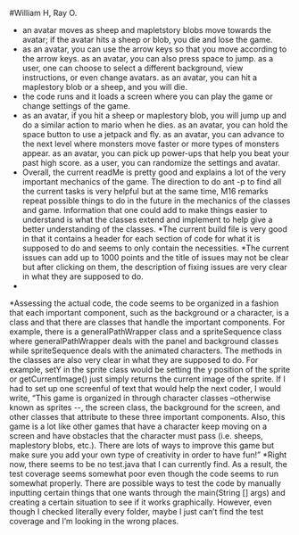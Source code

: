 #William H, Ray O.
* an avatar moves as sheep and mapletstory blobs move towards the avatar; if the avatar hits a sheep or blob, you die and lose    the game. 
* as an avatar, you can use the arrow keys so that you move according to the arrow keys. 
  as an avatar, you can also press space to jump.
  as a user, one can choose to select a different background, view instructions, or even change avatars.
  as an avatar, you can hit a maplestory blob or a sheep, and you will die.
* the code runs and it loads a screen where you can play the game or change settings of the game.
* as an avatar, if you hit a sheep or maplestory blob, you will jump up and do a similar action to mario when he dies.
  as an avatar, you can hold the space button to use a jetpack and fly.
  as an avatar, you can advance to the next level where monsters move faster or more types of monsters appear.
  as an avatar, you can pick up power-ups that help you beat your past high score.
  as a user, you can randomize the settings and avatar.
* Overall, the current readMe is pretty good and explains a lot of the very important mechanics of the game. The direction to do ant -p to find all the current tasks is very helpful but at the same time, M16 remarks repeat possible things to do in the future in the mechanics of the classes and game. Information that one could add to make things easier to understand is what the classes extend and implement to help give a better understanding of the classes.
*The current build file is very good in that it contains a header for each section of code for what it is supposed to do and seems to only contain the necessities.
*The current issues can add up to 1000 points and the title of issues may not be clear but after clicking on them, the description of fixing issues are very clear in what they are supposed to do. 
*
*Assessing the actual code, the code seems to be organized in a fashion that each important component, such as the background or a character, is a class and that there are classes that handle the important components. For example, there is a generalPathWrapper class and a spriteSequence class where generalPathWrapper deals with the panel and background classes while spriteSequence deals with the animated characters. The methods in the classes are also very clear in what they are supposed to do. For example, setY in the sprite class would be setting the y position of the sprite or getCurrentImage() just simply returns the current image of the sprite. If I had to set up one screenful of text that would help the next coder, I would write, “This game is organized in through character classes –otherwise known as sprites --, the screen class, the background for the screen, and other classes that attribute to these three important components. Also, this game is a lot like other games that have a character keep moving on a screen and have obstacles that the character must pass (i.e. sheeps, maplestory blobs, etc.). There are lots of ways to improve this game but make sure you add your own type of creativity in order to have fun!”
*Right now, there seems to be no test.java that I can currently find. As a result, the test coverage seems somewhat poor even though the code seems to run somewhat properly. There are possible ways to test the code by manually inputting certain things that one wants through the main(String [] args) and creating a certain situation to see if it works graphically. However, even though I checked literally every folder, maybe I just can’t find the test coverage and I’m looking in the wrong places. 

